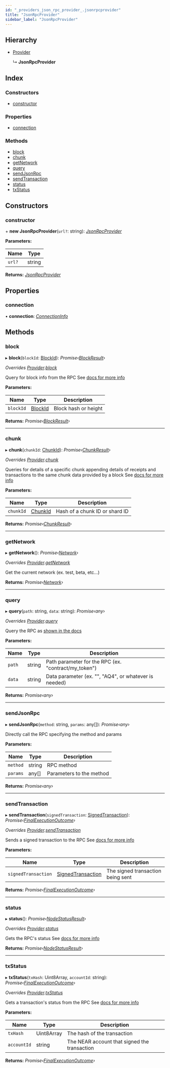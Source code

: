 ```yaml
---
id: "_providers_json_rpc_provider_.jsonrpcprovider"
title: "JsonRpcProvider"
sidebar_label: "JsonRpcProvider"
---
```


## Hierarchy

* [Provider](_providers_provider_.provider.md)

  ↳ **JsonRpcProvider**

## Index

### Constructors

* [constructor](_providers_json_rpc_provider_.jsonrpcprovider.md#constructor)

### Properties

* [connection](_providers_json_rpc_provider_.jsonrpcprovider.md#connection)

### Methods

* [block](_providers_json_rpc_provider_.jsonrpcprovider.md#block)
* [chunk](_providers_json_rpc_provider_.jsonrpcprovider.md#chunk)
* [getNetwork](_providers_json_rpc_provider_.jsonrpcprovider.md#getnetwork)
* [query](_providers_json_rpc_provider_.jsonrpcprovider.md#query)
* [sendJsonRpc](_providers_json_rpc_provider_.jsonrpcprovider.md#sendjsonrpc)
* [sendTransaction](_providers_json_rpc_provider_.jsonrpcprovider.md#sendtransaction)
* [status](_providers_json_rpc_provider_.jsonrpcprovider.md#status)
* [txStatus](_providers_json_rpc_provider_.jsonrpcprovider.md#txstatus)

## Constructors

###  constructor

\+ **new JsonRpcProvider**(`url?`: string): *[JsonRpcProvider](_providers_json_rpc_provider_.jsonrpcprovider.md)*

**Parameters:**

Name | Type |
------ | ------ |
`url?` | string |

**Returns:** *[JsonRpcProvider](_providers_json_rpc_provider_.jsonrpcprovider.md)*

## Properties

###  connection

• **connection**: *[ConnectionInfo](../interfaces/_utils_web_.connectioninfo.md)*

## Methods

###  block

▸ **block**(`blockId`: [BlockId](../modules/_providers_provider_.md#blockid)): *Promise‹[BlockResult](../interfaces/_providers_provider_.blockresult.md)›*

*Overrides [Provider](_providers_provider_.provider.md).[block](_providers_provider_.provider.md#abstract-block)*

Query for block info from the RPC
See [docs for more info](https://docs.nearprotocol.com/docs/interaction/rpc#block)

**Parameters:**

Name | Type | Description |
------ | ------ | ------ |
`blockId` | [BlockId](../modules/_providers_provider_.md#blockid) | Block hash or height |

**Returns:** *Promise‹[BlockResult](../interfaces/_providers_provider_.blockresult.md)›*

___

###  chunk

▸ **chunk**(`chunkId`: [ChunkId](../modules/_providers_provider_.md#chunkid)): *Promise‹[ChunkResult](../interfaces/_providers_provider_.chunkresult.md)›*

*Overrides [Provider](_providers_provider_.provider.md).[chunk](_providers_provider_.provider.md#abstract-chunk)*

Queries for details of a specific chunk appending details of receipts and transactions to the same chunk data provided by a block
See [docs for more info](https://docs.nearprotocol.com/docs/interaction/rpc#chunk)

**Parameters:**

Name | Type | Description |
------ | ------ | ------ |
`chunkId` | [ChunkId](../modules/_providers_provider_.md#chunkid) | Hash of a chunk ID or shard ID |

**Returns:** *Promise‹[ChunkResult](../interfaces/_providers_provider_.chunkresult.md)›*

___

###  getNetwork

▸ **getNetwork**(): *Promise‹[Network](../interfaces/_utils_network_.network.md)›*

*Overrides [Provider](_providers_provider_.provider.md).[getNetwork](_providers_provider_.provider.md#abstract-getnetwork)*

Get the current network (ex. test, beta, etc…)

**Returns:** *Promise‹[Network](../interfaces/_utils_network_.network.md)›*

___

###  query

▸ **query**(`path`: string, `data`: string): *Promise‹any›*

*Overrides [Provider](_providers_provider_.provider.md).[query](_providers_provider_.provider.md#abstract-query)*

Query the RPC as [shown in the docs](https://docs.nearprotocol.com/docs/interaction/rpc#query)

**Parameters:**

Name | Type | Description |
------ | ------ | ------ |
`path` | string | Path parameter for the RPC (ex. "contract/my_token") |
`data` | string | Data parameter (ex. "", "AQ4", or whatever is needed)  |

**Returns:** *Promise‹any›*

___

###  sendJsonRpc

▸ **sendJsonRpc**(`method`: string, `params`: any[]): *Promise‹any›*

Directly call the RPC specifying the method and params

**Parameters:**

Name | Type | Description |
------ | ------ | ------ |
`method` | string | RPC method |
`params` | any[] | Parameters to the method  |

**Returns:** *Promise‹any›*

___

###  sendTransaction

▸ **sendTransaction**(`signedTransaction`: [SignedTransaction](_transaction_.signedtransaction.md)): *Promise‹[FinalExecutionOutcome](../interfaces/_providers_provider_.finalexecutionoutcome.md)›*

*Overrides [Provider](_providers_provider_.provider.md).[sendTransaction](_providers_provider_.provider.md#abstract-sendtransaction)*

Sends a signed transaction to the RPC
See [docs for more info](https://docs.nearprotocol.com/docs/interaction/rpc#send-transaction-wait-until-done)

**Parameters:**

Name | Type | Description |
------ | ------ | ------ |
`signedTransaction` | [SignedTransaction](_transaction_.signedtransaction.md) | The signed transaction being sent |

**Returns:** *Promise‹[FinalExecutionOutcome](../interfaces/_providers_provider_.finalexecutionoutcome.md)›*

___

###  status

▸ **status**(): *Promise‹[NodeStatusResult](../interfaces/_providers_provider_.nodestatusresult.md)›*

*Overrides [Provider](_providers_provider_.provider.md).[status](_providers_provider_.provider.md#abstract-status)*

Gets the RPC's status
See [docs for more info](https://docs.nearprotocol.com/docs/interaction/rpc#status)

**Returns:** *Promise‹[NodeStatusResult](../interfaces/_providers_provider_.nodestatusresult.md)›*

___

###  txStatus

▸ **txStatus**(`txHash`: Uint8Array, `accountId`: string): *Promise‹[FinalExecutionOutcome](../interfaces/_providers_provider_.finalexecutionoutcome.md)›*

*Overrides [Provider](_providers_provider_.provider.md).[txStatus](_providers_provider_.provider.md#abstract-txstatus)*

Gets a transaction's status from the RPC
See [docs for more info](https://docs.nearprotocol.com/docs/interaction/rpc#status)

**Parameters:**

Name | Type | Description |
------ | ------ | ------ |
`txHash` | Uint8Array | The hash of the transaction |
`accountId` | string | The NEAR account that signed the transaction |

**Returns:** *Promise‹[FinalExecutionOutcome](../interfaces/_providers_provider_.finalexecutionoutcome.md)›*
